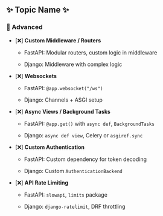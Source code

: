 ## ✨ Topic Name ✨

### 🔴 Advanced

* [❌] **Custom Middleware / Routers**
    
    * FastAPI: Modular routers, custom logic in middleware
        
    * Django: Middleware with complex logic
        
* [❌] **Websockets**
    
    * FastAPI: `@app.websocket("/ws")`
        
    * Django: Channels + ASGI setup
        
* [❌] **Async Views / Background Tasks**
    
    * FastAPI: `@app.get()` with `async def`, `BackgroundTasks`
        
    * Django: `async def view`, Celery or `asgiref.sync`
        
* [❌] **Custom Authentication**
    
    * FastAPI: Custom dependency for token decoding
        
    * Django: Custom `AuthenticationBackend`
        
* [❌] **API Rate Limiting**
    
    * FastAPI: `slowapi`, `limits` package
        
    * Django: `django-ratelimit`, DRF throttling